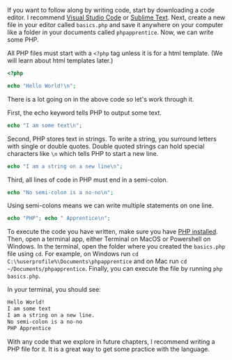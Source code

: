 If you want to follow along by writing code, start by downloading a code editor. I recommend
[Visual Studio Code](https://code.visualstudio.com/) or [Sublime Text](https://www.sublimetext.com/).
Next, create a new file in your editor called `basics.php` and save it anywhere on your computer like a folder
in your documents called `phpapprentice`. Now, we can write some PHP.

All PHP files must start with a `<?php` tag unless it is for a html template.
(We will learn about html templates later.)
```php
<?php

echo "Hello World!\n";
```

There is a lot going on in the above code so let's work through it.

First, the echo keyword tells PHP to output some text.
```php
echo "I am some text\n";
```

Second, PHP stores text in strings. To write a string, you surround letters with single or double quotes.
Double quoted strings can hold special characters like `\n` which tells PHP to start a new line.
```php
echo "I am a string on a new line\n";
```

Third, all lines of code in PHP must end in a semi-colon.
```php
echo "No semi-colon is a no-no\n";
```

Using semi-colons means we can write multiple statements on one line.
```php
echo "PHP"; echo " Apprentice\n";
```

To execute the code you have written, make sure you have [PHP installed](/installing-php.html).
Then, open a terminal app, either Terminal on MacOS or Powershell on Windows. In the terminal,
open the folder where you created the `basics.php` file using `cd`. For example, on Windows run `cd C:\%userprofile%\Documents\phpapprentice` and on Mac run `cd ~/Documents/phpapprentice`. Finally, you can execute the file by running `php basics.php`.

In your terminal, you should see:
```bash
Hello World!
I am some text
I am a string on a new line.
No semi-colon is a no-no
PHP Apprentice
```

With any code that we explore in future chapters, I recommend writing a PHP file for it.
It is a great way to get some practice with the language.
